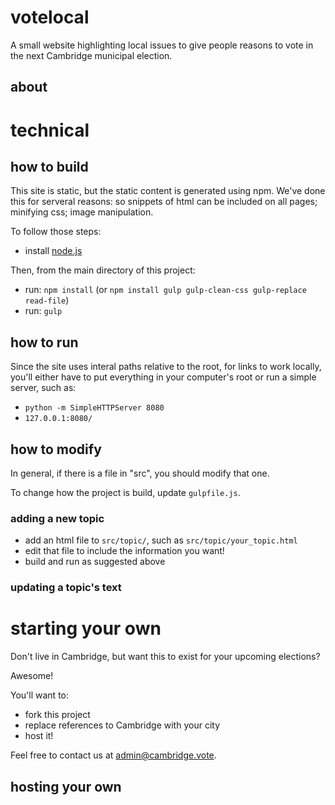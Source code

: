 # votelocal

A small website highlighting local issues to give people reasons to vote in the next Cambridge municipal election.

## about



# technical

## how to build

This site is static, but the static content is generated using npm. We've done this for serveral reasons: so snippets of html can be included on all pages; minifying css; image manipulation.

To follow those steps:

- install [node.js](https://nodejs.org/en/)

Then, from the main directory of this project:

- run: ```npm install``` (or ```npm install gulp gulp-clean-css gulp-replace read-file```)
- run: ```gulp```
 

## how to run

Since the site uses interal paths relative to the root, for links to work locally, you'll either have to put everything in your computer's root or run a simple server, such as:

- ```python -m SimpleHTTPServer 8080```
- ```127.0.0.1:8080/```


## how to modify

In general, if there is a file in "src", you should modify that one.

To change how the project is build, update ```gulpfile.js```.


### adding a new topic

- add an html file to `src/topic/`, such as `src/topic/your_topic.html`
- edit that file to include the information you want!
- build and run as suggested above

### updating a topic's text



# starting your own

Don't live in Cambridge, but want this to exist for your upcoming elections?

Awesome!

You'll want to:

- fork this project
- replace references to Cambridge with your city
- host it!

Feel free to contact us at admin@cambridge.vote. 


## hosting your own
